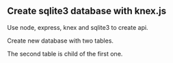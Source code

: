 ## Create sqlite3 database with knex.js

Use node, express, knex and sqlite3 to create api.

Create new database with two tables.

The second table is child of the first one.
